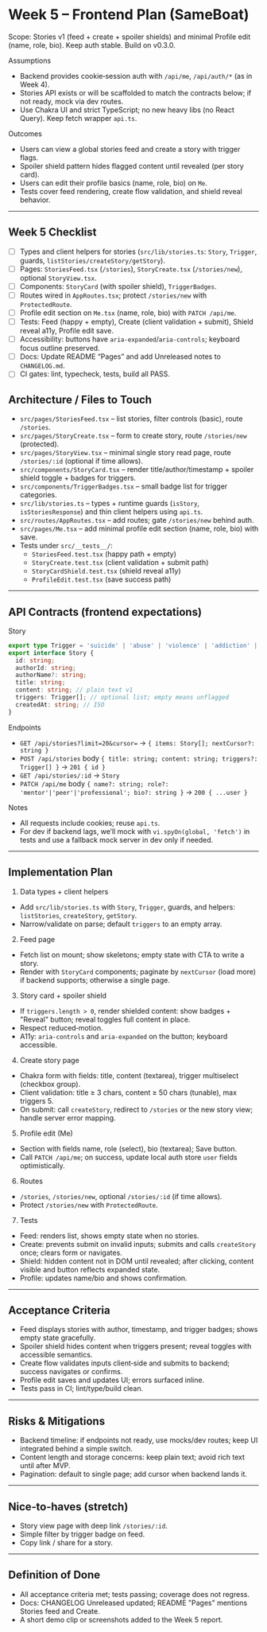 # Week 5 – Frontend Plan (SameBoat)

Scope: Stories v1 (feed + create + spoiler shields) and minimal Profile edit (name, role, bio). Keep auth stable. Build on v0.3.0.

Assumptions
- Backend provides cookie‑session auth with `/api/me`, `/api/auth/*` (as in Week 4).
- Stories API exists or will be scaffolded to match the contracts below; if not ready, mock via dev routes.
- Use Chakra UI and strict TypeScript; no new heavy libs (no React Query). Keep fetch wrapper `api.ts`.

Outcomes
- Users can view a global stories feed and create a story with trigger flags.
- Spoiler shield pattern hides flagged content until revealed (per story card).
- Users can edit their profile basics (name, role, bio) on `Me`.
- Tests cover feed rendering, create flow validation, and shield reveal behavior.

---

## Week 5 Checklist

- [ ] Types and client helpers for stories (`src/lib/stories.ts`: `Story`, `Trigger`, guards, `listStories/createStory/getStory`).
- [ ] Pages: `StoriesFeed.tsx` (`/stories`), `StoryCreate.tsx` (`/stories/new`), optional `StoryView.tsx`.
- [ ] Components: `StoryCard` (with spoiler shield), `TriggerBadges`.
- [ ] Routes wired in `AppRoutes.tsx`; protect `/stories/new` with `ProtectedRoute`.
- [ ] Profile edit section on `Me.tsx` (name, role, bio) with `PATCH /api/me`.
- [ ] Tests: Feed (happy + empty), Create (client validation + submit), Shield reveal a11y, Profile edit save.
- [ ] Accessibility: buttons have `aria-expanded`/`aria-controls`; keyboard focus outline preserved.
- [ ] Docs: Update README “Pages” and add Unreleased notes to `CHANGELOG.md`.
- [ ] CI gates: lint, typecheck, tests, build all PASS.

## Architecture / Files to Touch

- `src/pages/StoriesFeed.tsx` – list stories, filter controls (basic), route `/stories`.
- `src/pages/StoryCreate.tsx` – form to create story, route `/stories/new` (protected).
- `src/pages/StoryView.tsx` – minimal single story read page, route `/stories/:id` (optional if time allows).
- `src/components/StoryCard.tsx` – render title/author/timestamp + spoiler shield toggle + badges for triggers.
- `src/components/TriggerBadges.tsx` – small badge list for trigger categories.
- `src/lib/stories.ts` – types + runtime guards (`isStory`, `isStoriesResponse`) and thin client helpers using `api.ts`.
- `src/routes/AppRoutes.tsx` – add routes; gate `/stories/new` behind auth.
- `src/pages/Me.tsx` – add minimal profile edit section (name, role, bio) with save.
- Tests under `src/__tests__/`:
  - `StoriesFeed.test.tsx` (happy path + empty)
  - `StoryCreate.test.tsx` (client validation + submit path)
  - `StoryCardShield.test.tsx` (shield reveal a11y)
  - `ProfileEdit.test.tsx` (save success path)

---

## API Contracts (frontend expectations)

Story
```ts
export type Trigger = 'suicide' | 'abuse' | 'violence' | 'addiction' | 'self-harm' | 'harassment' | 'other';
export interface Story {
  id: string;
  authorId: string;
  authorName?: string;
  title: string;
  content: string; // plain text v1
  triggers: Trigger[]; // optional list; empty means unflagged
  createdAt: string; // ISO
}
```

Endpoints
- `GET /api/stories?limit=20&cursor=` → `{ items: Story[]; nextCursor?: string }`
- `POST /api/stories` body `{ title: string; content: string; triggers?: Trigger[] }` → `201 { id }`
- `GET /api/stories/:id` → `Story`
- `PATCH /api/me` body `{ name?: string; role?: 'mentor'|'peer'|'professional'; bio?: string }` → `200 { ...user }`

Notes
- All requests include cookies; reuse `api.ts`.
- For dev if backend lags, we’ll mock with `vi.spyOn(global, 'fetch')` in tests and use a fallback mock server in dev only if needed.

---

## Implementation Plan

1) Data types + client helpers
- Add `src/lib/stories.ts` with `Story`, `Trigger`, guards, and helpers: `listStories`, `createStory`, `getStory`.
- Narrow/validate on parse; default `triggers` to an empty array.

2) Feed page
- Fetch list on mount; show skeletons; empty state with CTA to write a story.
- Render with `StoryCard` components; paginate by `nextCursor` (load more) if backend supports; otherwise a single page.

3) Story card + spoiler shield
- If `triggers.length > 0`, render shielded content: show badges + "Reveal" button; reveal toggles full content in place.
- Respect reduced‑motion.
- A11y: `aria-controls` and `aria-expanded` on the button; keyboard accessible.

4) Create story page
- Chakra form with fields: title, content (textarea), trigger multiselect (checkbox group).
- Client validation: title ≥ 3 chars, content ≥ 50 chars (tunable), max triggers 5.
- On submit: call `createStory`, redirect to `/stories` or the new story view; handle server error mapping.

5) Profile edit (Me)
- Section with fields name, role (select), bio (textarea); Save button.
- Call `PATCH /api/me`; on success, update local auth store `user` fields optimistically.

6) Routes
- `/stories`, `/stories/new`, optional `/stories/:id` (if time allows).
- Protect `/stories/new` with `ProtectedRoute`.

7) Tests
- Feed: renders list, shows empty state when no stories.
- Create: prevents submit on invalid inputs; submits and calls `createStory` once; clears form or navigates.
- Shield: hidden content not in DOM until revealed; after clicking, content visible and button reflects expanded state.
- Profile: updates name/bio and shows confirmation.

---

## Acceptance Criteria
- Feed displays stories with author, timestamp, and trigger badges; shows empty state gracefully.
- Spoiler shield hides content when triggers present; reveal toggles with accessible semantics.
- Create flow validates inputs client‑side and submits to backend; success navigates or confirms.
- Profile edit saves and updates UI; errors surfaced inline.
- Tests pass in CI; lint/type/build clean.

---

## Risks & Mitigations
- Backend timeline: if endpoints not ready, use mocks/dev routes; keep UI integrated behind a simple switch.
- Content length and storage concerns: keep plain text; avoid rich text until after MVP.
- Pagination: default to single page; add cursor when backend lands it.

---

## Nice‑to‑haves (stretch)
- Story view page with deep link `/stories/:id`.
- Simple filter by trigger badge on feed.
- Copy link / share for a story.

---

## Definition of Done
- All acceptance criteria met; tests passing; coverage does not regress.
- Docs: CHANGELOG Unreleased updated; README "Pages" mentions Stories feed and Create.
- A short demo clip or screenshots added to the Week 5 report.
